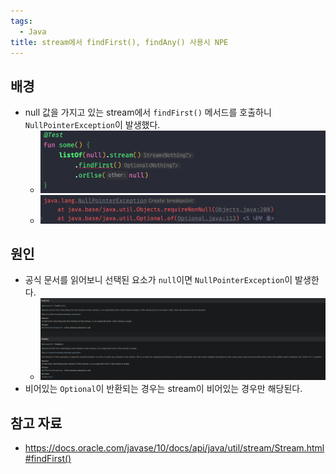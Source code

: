 ```yaml
---
tags:
  - Java
title: stream에서 findFirst(), findAny() 사용시 NPE
---
```



## 배경

- null 값을 가지고 있는 stream에서 `findFirst()` 메서드를 호출하니 `NullPointerException`이 발생했다.
	- ![](assets/Pasted%20image%2020231025195210.png)
	- ![](assets/Pasted%20image%2020231025195233.png)

## 원인

- 공식 문서를 읽어보니 선택된 요소가 `null`이면 `NullPointerException`이 발생한다.
	- ![](assets/Pasted%20image%2020231025195111.png)
- 비어있는 `Optional`이 반환되는 경우는 stream이 비어있는 경우만 해당된다.

## 참고 자료

- https://docs.oracle.com/javase/10/docs/api/java/util/stream/Stream.html#findFirst()

